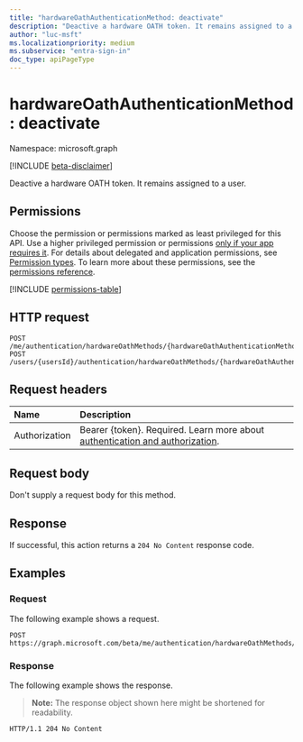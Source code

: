 ```yaml
---
title: "hardwareOathAuthenticationMethod: deactivate"
description: "Deactive a hardware OATH token. It remains assigned to a user."
author: "luc-msft"
ms.localizationpriority: medium
ms.subservice: "entra-sign-in"
doc_type: apiPageType
---
```


# hardwareOathAuthenticationMethod: deactivate

Namespace: microsoft.graph

[!INCLUDE [beta-disclaimer](../../includes/beta-disclaimer.md)]

Deactive a hardware OATH token. It remains assigned to a user.

## Permissions

Choose the permission or permissions marked as least privileged for this API. Use a higher privileged permission or permissions [only if your app requires it](/graph/permissions-overview#best-practices-for-using-microsoft-graph-permissions). For details about delegated and application permissions, see [Permission types](/graph/permissions-overview#permission-types). To learn more about these permissions, see the [permissions reference](/graph/permissions-reference).

<!-- {
  "blockType": "permissions",
  "name": "hardwareoathauthenticationmethod-deactivate-permissions"
}
-->
[!INCLUDE [permissions-table](../includes/permissions/hardwareoathauthenticationmethod-deactivate-permissions.md)]

## HTTP request

<!-- {
  "blockType": "ignored"
}
-->
``` http
POST /me/authentication/hardwareOathMethods/{hardwareOathAuthenticationMethodId}/deactivate
POST /users/{usersId}/authentication/hardwareOathMethods/{hardwareOathAuthenticationMethodId}/deactivate
```

## Request headers

|Name|Description|
|:---|:---|
|Authorization|Bearer {token}. Required. Learn more about [authentication and authorization](/graph/auth/auth-concepts).|

## Request body

Don't supply a request body for this method.

## Response

If successful, this action returns a `204 No Content` response code.

## Examples

### Request

The following example shows a request.
<!-- {
  "blockType": "request",
  "name": "hardwareoathauthenticationmethodthis.deactivate"
}
-->
``` http
POST https://graph.microsoft.com/beta/me/authentication/hardwareOathMethods/{hardwareOathAuthenticationMethodId}/deactivate
```


### Response

The following example shows the response.
>**Note:** The response object shown here might be shortened for readability.
<!-- {
  "blockType": "response",
  "truncated": true
}
-->
``` http
HTTP/1.1 204 No Content
```

